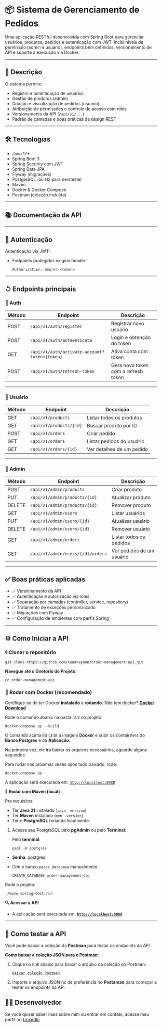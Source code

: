 # 📦 Sistema de Gerenciamento de Pedidos

Uma aplicação RESTful desenvolvida com Spring Boot para gerenciar usuários, produtos, pedidos e autenticação com JWT. Inclui níveis de permissão (admin e usuário), endpoints bem definidos, versionamento de API e suporte à execução via Docker.

---

## 🧵 Descrição

O sistema permite:

- Registro e autenticação de usuários
- Gestão de produtos (admin)
- Criação e visualização de pedidos (usuário)
- Atribuição de permissões e controle de acesso com roles
- Versionamento da API (`/api/v1/...`)
- Padrão de camadas e boas práticas de design REST

---

## 🛠️ Tecnologias

- Java 17+
- Spring Boot 3
- Spring Security com JWT
- Spring Data JPA
- Flyway (migrações)
- PostgreSQL (ou H2 para dev/teste)
- Maven
- Docker & Docker Compose
- Postman (coleção incluída)

---

## 📚 Documentação da API

---

## 🔐 Autenticação

Autenticação via JWT:

- Endpoints protegidos exigem header:

  `Authorization: Bearer <token>`


---

## ↺ Endpoints principais

### 🧑 Auth

| Método | Endpoint | Descrição |
| --- | --- | --- |
| POST | `/api/v1/auth/register` | Registrar novo usuário |
| POST | `/api/v1/auth/authenticate` | Login e obtenção do token |
| GET | `/api/v1/auth/activate-account?token={token}` | Ativa conta com token |
| POST | `/api/v1/auth/refresh-token` | Gera novo token com o refresh token |

---

### 👤 Usuário

| Método | Endpoint | Descrição |
| --- | --- | --- |
| GET | `/api/v1/products` | Listar todos os produtos |
| GET | `/api/v1/products/{id}` | Buscar produto por ID |
| POST | `/api/v1/orders` | Criar pedido |
| GET | `/api/v1/orders` | Listar pedidos do usuário |
| GET | `/api/v1/orders/{id}` | Ver detalhes de um pedido |

---

### 🔧 Admin

| Método | Endpoint | Descrição |
| --- | --- | --- |
| POST | `/api/v1/admin/products` | Criar produto |
| PUT | `/api/v1/admin/products/{id}` | Atualizar produto |
| DELETE | `/api/v1/admin/products/{id}` | Remover produto |
| GET | `/api/v1/admin/users` | Listar usuários |
| PUT | `/api/v1/admin/users/{id}` | Atualizar usuário |
| DELETE | `/api/v1/admin/users/{id}` | Remover usuário |
| GET | `/api/v1/admin/orders` | Listar todos os pedidos |
| GET | `/api/v1/admin/users/{id}/orders` | Ver pedidos de um usuário |

---

## ✅ Boas práticas aplicadas

- ✅ Versionamento da API
- ✅ Autenticação e autorização via roles
- ✅ Separacão por camadas (controller, service, repository)
- ✅ Tratamento de exceções personalizado
- ✅ Migrações com Flyway
- ✅ Configuração de ambientes com perfis Spring

---

## **⚙ Como Iniciar a API**

### **🌀 Clonar o repositório**

```
git clone https://github.com/kauahaymon/order-management-api.git
```

**Navegue até o Diretório do Projeto**:

```
cd order-management-api

```

### **🐳 Rodar com Docker (recomendado)**

Certifique-se de ter Docker **instalado** e **rodando.** Não tem docker? [**Docker Download**](https://www.docker.com/products/docker-desktop/)

Rode o comando abaixo na pasta raiz do projeto:

```
docker-compose up --build

```

O comando acima irá criar a imagem **Docker** e subir os contairners do **Banco Postgres** e da **Aplicação.**

Na primeira vez, ele irá baixar os arquivos necessários, aguarde alguns segundos.

Para rodar nas próximas vezes após tudo baixado, rode:

```
docker-compose up
```

A aplicação será executada em: [`http://localhost:8080`](http://localhost:8080/)

**🚀 Rodar com Maven (local)**

Pre requisitos:

- Ter **Java 21** instalado (`java -version`)
- Ter **Maven** instalado (`mvn -version`)
- Ter o **PostgreSQL** rodando localmente
1. Acesse seu PostgreSQL pelo **pgAdmin** ou pelo **Terminal**:

   Pelo **terminal**:

    ```
    psql -U postgres
    ```

- **Senha**: postgres
- Crie o banco `patos_database` manualmente.

    ```
    CREATE DATABASE order-management-db;
    ```


Rode o projeto:

```
./mvnw spring-boot:run
```

**🔍 Acessar a API**

- A aplicação será executada em: [**`http://localhost:8080`**](http://localhost:8080/)

---

## **📂 Como testar a API**

Você pode baixar a coleção do **Postman** para testar os endpoints da API.

**Como baixar a coleção JSON para o Postman:**

1. Clique no link abaixo para baixar o arquivo da coleção do Postman:

   [`Baixar coleção Postman`](https://github.com/kauahaymon/Desafio_Patos/blob/b9a830cae8fa83a66591fbadbe9f9b7e5e56c879/testes/postman/Pato's.postman_collection.json)

2. Importe o arquivo JSON no de preferência no **Postaman** para começar a testar os endpoints da API.

## **👨‍💻 Desenvolvedor**

Se você quiser saber mais sobre mim ou entrar em contato, acesse meu perfil no [LinkedIn](https://www.linkedin.com/in/kauahaymon)